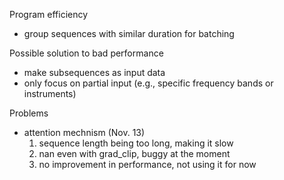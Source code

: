 Program efficiency
- group sequences with similar duration for batching

Possible solution to bad performance
- make subsequences as input data
- only focus on partial input (e.g., specific frequency bands or instruments)

Problems
- attention mechnism (Nov. 13)
    1. sequence length being too long, making it slow
    2. nan even with grad_clip, buggy at the moment
    3. no improvement in performance, not using it for now